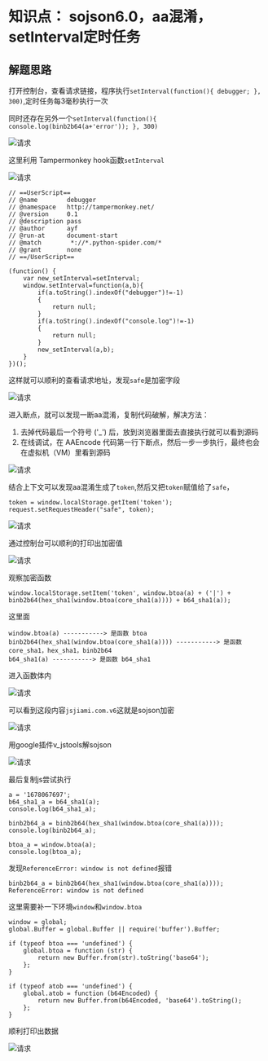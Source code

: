 # 知识点： sojson6.0，aa混淆，setInterval定时任务

## 解题思路

打开控制台，查看请求链接，程序执行`setInterval(function(){ debugger; }, 300)`,定时任务每3毫秒执行一次

同时还存在另外一个`setInterval(function(){ console.log(binb2b64(a+'error')); }, 300)`

![请求](./img/1.png)

这里利用 Tampermonkey hook函数`setInterval`

![请求](./img/2.png)


    // ==UserScript==
    // @name        debugger
    // @namespace   http://tampermonkey.net/
    // @version     0.1
    // @description pass
    // @author      ayf
    // @run-at      document-start
    // @match        *://*.python-spider.com/*
    // @grant       none
    // ==/UserScript==

    (function() {
        var new_setInterval=setInterval;
        window.setInterval=function(a,b){
            if(a.toString().indexOf("debugger")!=-1)
            {
                return null;
            }
            if(a.toString().indexOf("console.log")!=-1)
            {
                return null;
            }
            new_setInterval(a,b);
        }
    })();

这样就可以顺利的查看请求地址，发现`safe`是加密字段

![请求](./img/3.png)

进入断点，就可以发现一断aa混淆，复制代码破解，解决方法：

1. 去掉代码最后一个符号 ('_') 后，放到浏览器里面去直接执行就可以看到源码
2. 在线调试，在 AAEncode 代码第一行下断点，然后一步一步执行，最终也会在虚拟机（VM）里看到源码

![请求](./img/4.png)

结合上下文可以发现aa混淆生成了`token`,然后又把`token`赋值给了`safe`，

    token = window.localStorage.getItem('token');
    request.setRequestHeader("safe", token);

![请求](./img/5.png)

通过控制台可以顺利的打印出加密值

![请求](./img/6.png)

观察加密函数

    window.localStorage.setItem('token', window.btoa(a) + ('|') + binb2b64(hex_sha1(window.btoa(core_sha1(a)))) + b64_sha1(a));

这里面

    window.btoa(a) -----------> 是函数 btoa
    binb2b64(hex_sha1(window.btoa(core_sha1(a)))) -----------> 是函数 core_sha1，hex_sha1，binb2b64
    b64_sha1(a) -----------> 是函数 b64_sha1

进入函数体内

![请求](./img/8.png)

可以看到这段内容`jsjiami.com.v6`这就是sojson加密

![请求](./img/9.png)

用google插件v_jstools解sojson

![请求](./img/10.png)

最后复制js尝试执行

    a = '1678067697';
    b64_sha1_a = b64_sha1(a);
    console.log(b64_sha1_a);

    binb2b64_a = binb2b64(hex_sha1(window.btoa(core_sha1(a))));
    console.log(binb2b64_a);

    btoa_a = window.btoa(a);
    console.log(btoa_a);

发现`ReferenceError: window is not defined`报错

    binb2b64_a = binb2b64(hex_sha1(window.btoa(core_sha1(a))));
    ReferenceError: window is not defined

这里需要补一下环境`window`和`window.btoa`

    window = global;
    global.Buffer = global.Buffer || require('buffer').Buffer;

    if (typeof btoa === 'undefined') {
        global.btoa = function (str) {
            return new Buffer.from(str).toString('base64');
        };
    }

    if (typeof atob === 'undefined') {
        global.atob = function (b64Encoded) {
            return new Buffer.from(b64Encoded, 'base64').toString();
        };
    }

顺利打印出数据

![请求](./img/7.png)